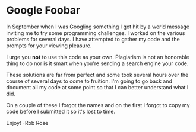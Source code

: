 # Google Foobar
In September when I was Googling something I got hit by a werid message inviting me to try some programming challenges. I worked on the various problems for several days. I have attempted to gather my code and the prompts for your viewing pleasure.

I urge you **not** to use this code as your own. Plagiarism is not an honorable thing to do nor is it smart when you're sending a search engine your code.

These solutions are far from perfect and some took several hours over the course of several days to come to fruition. I'm going to go back and document all my code at some point so that I can better understand what I did.

On a couple of these I forgot the names and on the first I forgot to copy my code before I submitted it so it's lost to time.

Enjoy!
-Rob Rose
